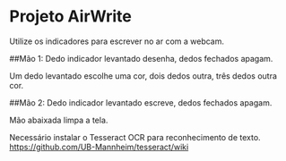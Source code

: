 # Projeto AirWrite
Utilize os indicadores para escrever no ar com a webcam.


##Mão 1:
Dedo indicador levantado desenha, dedos fechados apagam.
        
Um dedo levantado escolhe uma cor, 
dois dedos outra,
três dedos outra cor. 

##Mão 2:
Dedo indicador levantado escreve, dedos fechados apagam.

Mão abaixada limpa a tela.

Necessário instalar o Tesseract OCR para reconhecimento de texto.
https://github.com/UB-Mannheim/tesseract/wiki

